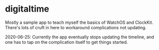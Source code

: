 # digitaltime

Mostly a sample app to teach myself the basics of WatchOS and ClockKit.  There's lots of cruft
in here to workaround complications not updating.

2020-06-25: Currently the app eventually stops updating the timeline, and one has to tap on
the complication itself to get things started.

